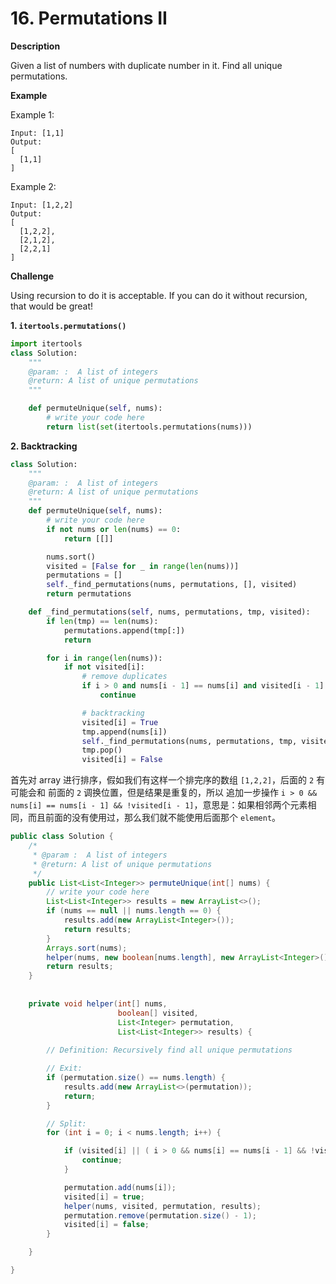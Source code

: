 # 16. Permutations II

**Description**

Given a list of numbers with duplicate number in it. Find all unique permutations.

**Example**

Example 1:

```
Input: [1,1]
Output:
[
  [1,1]
]
```

Example 2:

```
Input: [1,2,2]
Output:
[
  [1,2,2],
  [2,1,2],
  [2,2,1]
]
```

**Challenge**

Using recursion to do it is acceptable. If you can do it without recursion, that would be great!


**1. `itertools.permutations()`**

```python
import itertools
class Solution:
    """
    @param: :  A list of integers
    @return: A list of unique permutations
    """

    def permuteUnique(self, nums):
        # write your code here
        return list(set(itertools.permutations(nums)))
```


**2. Backtracking**


```python
class Solution:
    """
    @param: :  A list of integers
    @return: A list of unique permutations
    """
    def permuteUnique(self, nums):
        # write your code here
        if not nums or len(nums) == 0:
            return [[]]

        nums.sort()
        visited = [False for _ in range(len(nums))]
        permutations = []
        self._find_permutations(nums, permutations, [], visited)
        return permutations

    def _find_permutations(self, nums, permutations, tmp, visited):
        if len(tmp) == len(nums):
            permutations.append(tmp[:])
            return

        for i in range(len(nums)):
            if not visited[i]:
                # remove duplicates
                if i > 0 and nums[i - 1] == nums[i] and visited[i - 1]:
                    continue

                # backtracking
                visited[i] = True
                tmp.append(nums[i])
                self._find_permutations(nums, permutations, tmp, visited)
                tmp.pop()
                visited[i] = False
```


首先对 array 进行排序，假如我们有这样一个排完序的数组 `[1,2,2]`，后面的 `2` 有可能会和 前面的 `2` 调换位置，但是结果是重复的，所以 追加一步操作 `i > 0 && nums[i] == nums[i - 1] && !visited[i - 1]`，意思是：如果相邻两个元素相同，而且前面的没有使用过，那么我们就不能使用后面那个 `element`。


```java
public class Solution {
    /*
     * @param :  A list of integers
     * @return: A list of unique permutations
     */
    public List<List<Integer>> permuteUnique(int[] nums) {
        // write your code here
        List<List<Integer>> results = new ArrayList<>();
        if (nums == null || nums.length == 0) {
            results.add(new ArrayList<Integer>());
            return results;
        }
        Arrays.sort(nums);
        helper(nums, new boolean[nums.length], new ArrayList<Integer>(), results);
        return results;
    }
    
    
    private void helper(int[] nums,
                        boolean[] visited,
                        List<Integer> permutation,
                        List<List<Integer>> results) {
        
        // Definition: Recursively find all unique permutations

        // Exit:
        if (permutation.size() == nums.length) {
            results.add(new ArrayList<>(permutation));
            return;
        }

        // Split:
        for (int i = 0; i < nums.length; i++) {

            if (visited[i] || ( i > 0 && nums[i] == nums[i - 1] && !visited[i - 1]) ) {
                continue;
            }

            permutation.add(nums[i]);
            visited[i] = true;
            helper(nums, visited, permutation, results);
            permutation.remove(permutation.size() - 1);
            visited[i] = false;
        }

    }

}
```